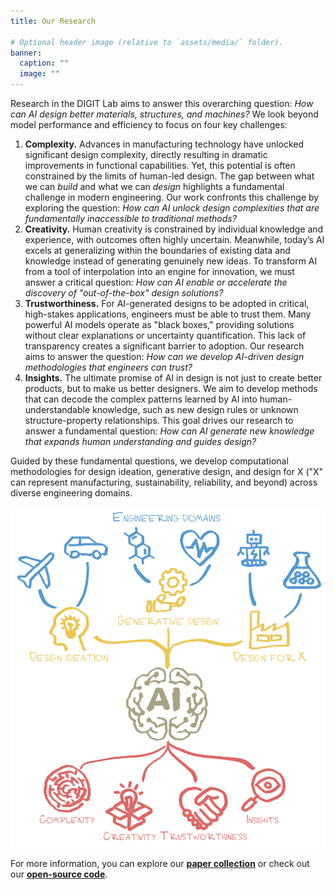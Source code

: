```yaml
---
title: Our Research

# Optional header image (relative to `assets/media/` folder).
banner:
  caption: ""
  image: ""
---
```


Research in the DIGIT Lab aims to answer this overarching question: *How can AI design better materials, structures, and machines?* We look beyond model performance and efficiency to focus on four key challenges: 

1. **Complexity.** Advances in manufacturing technology have unlocked significant design complexity, directly resulting in dramatic improvements in functional capabilities. Yet, this potential is often constrained by the limits of human-led design. The gap between what we can *build* and what we can *design* highlights a fundamental challenge in modern engineering. Our work confronts this challenge by exploring the question: *How can AI unlock design complexities that are fundamentally inaccessible to traditional methods?*
2. **Creativity.** Human creativity is constrained by individual knowledge and experience, with outcomes often highly uncertain. Meanwhile, today’s AI excels at generalizing within the boundaries of existing data and knowledge instead of generating genuinely new ideas. To transform AI from a tool of interpolation into an engine for innovation, we must answer a critical question: *How can AI enable or accelerate the discovery of "out-of-the-box" design solutions?*
3. **Trustworthiness.** For AI-generated designs to be adopted in critical, high-stakes applications, engineers must be able to trust them. Many powerful AI models operate as "black boxes," providing solutions without clear explanations or uncertainty quantification. This lack of transparency creates a significant barrier to adoption. Our research aims to answer the question: *How can we develop AI-driven design methodologies that engineers can trust?*
4. **Insights.** The ultimate promise of AI in design is not just to create better products, but to make us better designers. We aim to develop methods that can decode the complex patterns learned by AI into human-understandable knowledge, such as new design rules or unknown structure-property relationships. This goal drives our research to answer a fundamental question: *How can AI generate new knowledge that expands human understanding and guides design?* 

Guided by these fundamental questions, we develop computational methodologies for design ideation, generative design, and design for X ("X" can represent manufacturing, sustainability, reliability, and beyond) across diverse engineering domains.

![alt text](../../assets/media/landing_page_image.png)

For more information, you can explore our [**paper collection**](/publication/) or check out our [**open-source code**](https://www.github.com/DIGITLab23).
